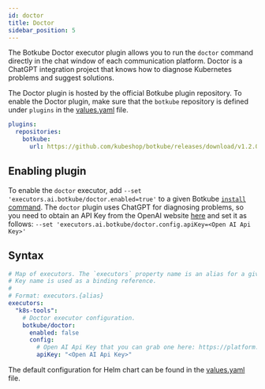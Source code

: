 ```yaml
---
id: doctor
title: Doctor
sidebar_position: 5
---
```


The Botkube Doctor executor plugin allows you to run the `doctor` command directly in the chat window of each communication platform. Doctor is a ChatGPT integration project that knows how to diagnose Kubernetes problems and suggest solutions.

The Doctor plugin is hosted by the official Botkube plugin repository. To enable the Doctor plugin, make sure that the `botkube` repository is defined under `plugins` in the [values.yaml](https://github.com/kubeshop/botkube/blob/main/helm/botkube/values.yaml) file.

```yaml
plugins:
  repositories:
    botkube:
      url: https://github.com/kubeshop/botkube/releases/download/v1.2.0/plugins-index.yaml
```

## Enabling plugin

To enable the `doctor` executor, add `--set 'executors.ai.botkube/doctor.enabled=true'` to a given Botkube [`install` command](../../cli/commands/botkube_install.md). The `doctor` plugin uses ChatGPT for diagnosing problems, so you need to obtain an API Key from the OpenAI website [here](https://platform.openai.com/account/api-keys) and set it as follows:
`--set 'executors.ai.botkube/doctor.config.apiKey=<Open AI Api Key>'`

## Syntax

```yaml
# Map of executors. The `executors` property name is an alias for a given configuration.
# Key name is used as a binding reference.
#
# Format: executors.{alias}
executors:
  "k8s-tools":
    # Doctor executor configuration.
    botkube/doctor:
      enabled: false
      config:
        # Open AI Api Key that you can grab one here: https://platform.openai.com/account/api-keys
        apiKey: "<Open AI Api Key>"
```

The default configuration for Helm chart can be found in the [values.yaml](https://github.com/kubeshop/botkube/blob/main/helm/botkube/values.yaml) file.
